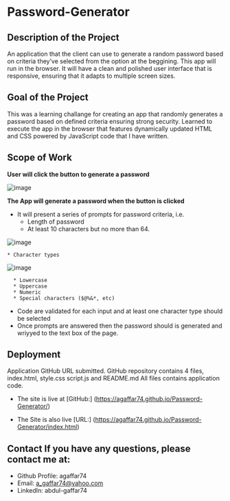 # **Password-Generator**

## Description of the Project
An application that the client can use to generate a random password based on criteria they’ve selected from the option at the beggining. This app will run in the browser. It will have a clean and polished user interface that is responsive, ensuring that it adapts to multiple screen sizes.

## Goal of the Project
This was a learning challange for creating an app that randomly generates a password based on defined criteria ensuring strong security. Learned to execute the app in the browser that features dynamically updated HTML and CSS powered by JavaScript code that I have written.

## Scope of Work

**User will click the button to generate a password**

![image](https://user-images.githubusercontent.com/115975620/204620654-88d6b63b-6be5-4597-8a04-3a11cbd364a7.png)


**The App will generate a password when the button is clicked**
  * It will present a series of prompts for password criteria, i.e.
      * Length of password
      * At least 10 characters but no more than 64.
      
![image](https://user-images.githubusercontent.com/115975620/204620878-06b920f1-425b-403a-885b-dc3e20e27a58.png)

    * Character types
   
   ![image](https://user-images.githubusercontent.com/115975620/204621292-79bc0159-a71a-46bc-9c97-2f0cdd011641.png)

    
      * Lowercase
      * Uppercase
      * Numeric
      * Special characters ($@%&*, etc)
  * Code are validated for each input and at least one character type should be selected
  * Once prompts are answered then the password should is generated and wriyyed to the text box of the page.

## Deployment
Application GitHub URL submitted.
GitHub repository contains 4 files, index.html, style.css script.js and README.md
All files contains application code.

* The site is live at [GitHub:] (https://agaffar74.github.io/Password-Generator/)

* The Site is also live [URL:] (https://agaffar74.github.io/Password-Generator/index.html)

## Contact If you have any questions, please contact me at:

* Github Profile: agaffar74 
* Email: a_gaffar74@yahoo.com 
* LinkedIn: abdul-gaffar74
